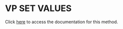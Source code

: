 <!---->
# VP SET VALUES

Click [here](https://developer.4d.com/docs/ViewPro/method-list#vp-set-values) to access the documentation for this method.

